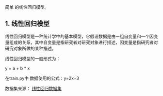 简单 的线性回归模型。
## 1. 线性回归模型
线性回归模型是一种统计学中的基本模型，它假设数据是由一组自变量和一个因变量组成的关系，其中自变量是指研究者对研究对象进行描述，因变量是指研究者对研究对象所做的某种描述。

线性回归模型的一般形式为：

y = a + b * x 

在train.py中
数据使用的公式：y=2x+3


数据集来源：
[线性回归数据集](http://aistudio.baidu.com/datasetdetail/71150/0)
